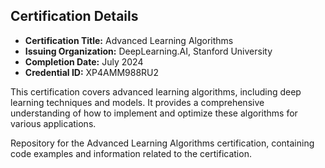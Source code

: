 
## Certification Details

- **Certification Title:** Advanced Learning Algorithms
- **Issuing Organization:** DeepLearning.AI, Stanford University
- **Completion Date:** July 2024
- **Credential ID:** XP4AMM988RU2

This certification covers advanced learning algorithms, including deep learning techniques and models. It provides a comprehensive understanding of how to implement and optimize these algorithms for various applications.


Repository for the Advanced Learning Algorithms certification, containing code examples and information related to the certification.
